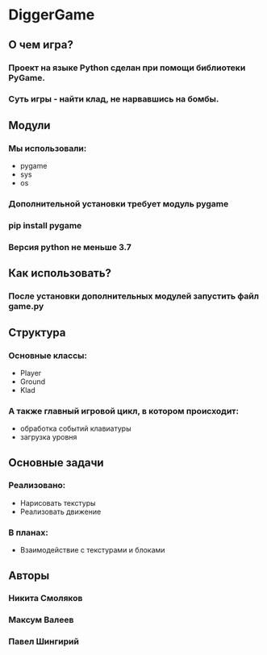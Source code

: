 # DiggerGame
## О чем игра?

### Проект на языке Python сделан при помощи библиотеки PyGame. 
### Суть игры - найти клад, не нарвавшись на бомбы.

## Модули

### Мы использовали:
+ pygame
+ sys
+ os

### Дополнительной установки требует модуль pygame
### pip install pygame
### Версия python не меньше 3.7

## Как использовать?

### После установки дополнительных модулей запустить файл game.py

## Структура

### Основные классы:

+ Player
+ Ground
+ Klad

### А также главный игровой цикл, в котором происходит:

+ обработка событий клавиатуры
+ загрузка уровня

## Основные задачи

### Реализовано:
+ Нарисовать текстуры 
+ Реализовать движение
 
### В планах:
+ Взаимодействие с текстурами и блоками


## Авторы
### Никита Смоляков
### Максум Валеев
### Павел Шингирий
